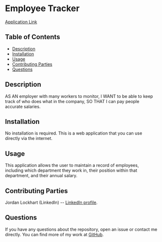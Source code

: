 # Employee Tracker

[Application Link](https://employeedb-c8e2445282af.herokuapp.com)

## Table of Contents
* [Description](#description)
* [Installation](#installation)
* [Usage](#usage)
* [Contributing Parties](#contributing-parties)
* [Questions](#questions)

## Description
AS AN employer with many workers to monitor, I WANT to be able to keep track of who does what in the company, SO THAT I can pay people accurate salaries.

## Installation
No installation is required. This is a web application that you can use directly via the internet.

## Usage
This application allows the user to maintain a record of employees, including which department they work in, their position within that department, and their annual salary.

## Contributing Parties
Jordan Lockhart (LinkedIn) -- [LinkedIn profile](https://www.linkedin.com/in/jordan-lockhart-6b14a7249/).

## Questions
If you have any questions about the repository, open an issue or contact me directly. You can find more of my work at [GitHub](https://github.com/jlockha21).
